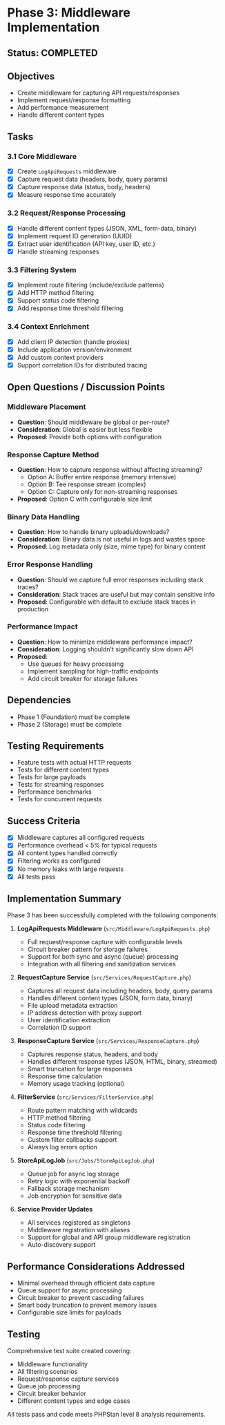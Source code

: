 # Phase 3: Middleware Implementation

## Status: COMPLETED

## Objectives
- Create middleware for capturing API requests/responses
- Implement request/response formatting
- Add performance measurement
- Handle different content types

## Tasks

### 3.1 Core Middleware
- [x] Create `LogApiRequests` middleware
- [x] Capture request data (headers, body, query params)
- [x] Capture response data (status, body, headers)
- [x] Measure response time accurately

### 3.2 Request/Response Processing
- [x] Handle different content types (JSON, XML, form-data, binary)
- [x] Implement request ID generation (UUID)
- [x] Extract user identification (API key, user ID, etc.)
- [x] Handle streaming responses

### 3.3 Filtering System
- [x] Implement route filtering (include/exclude patterns)
- [x] Add HTTP method filtering
- [x] Support status code filtering
- [x] Add response time threshold filtering

### 3.4 Context Enrichment
- [x] Add client IP detection (handle proxies)
- [x] Include application version/environment
- [x] Add custom context providers
- [x] Support correlation IDs for distributed tracing

## Open Questions / Discussion Points

### Middleware Placement
- **Question**: Should middleware be global or per-route?
- **Consideration**: Global is easier but less flexible
- **Proposed**: Provide both options with configuration

### Response Capture Method
- **Question**: How to capture response without affecting streaming?
  - Option A: Buffer entire response (memory intensive)
  - Option B: Tee response stream (complex)
  - Option C: Capture only for non-streaming responses
- **Proposed**: Option C with configurable size limit

### Binary Data Handling
- **Question**: How to handle binary uploads/downloads?
- **Consideration**: Binary data is not useful in logs and wastes space
- **Proposed**: Log metadata only (size, mime type) for binary content

### Error Response Handling
- **Question**: Should we capture full error responses including stack traces?
- **Consideration**: Stack traces are useful but may contain sensitive info
- **Proposed**: Configurable with default to exclude stack traces in production

### Performance Impact
- **Question**: How to minimize middleware performance impact?
- **Consideration**: Logging shouldn't significantly slow down API
- **Proposed**:
  - Use queues for heavy processing
  - Implement sampling for high-traffic endpoints
  - Add circuit breaker for storage failures

## Dependencies
- Phase 1 (Foundation) must be complete
- Phase 2 (Storage) must be complete

## Testing Requirements
- Feature tests with actual HTTP requests
- Tests for different content types
- Tests for large payloads
- Tests for streaming responses
- Performance benchmarks
- Tests for concurrent requests

## Success Criteria
- [x] Middleware captures all configured requests
- [x] Performance overhead < 5% for typical requests
- [x] All content types handled correctly
- [x] Filtering works as configured
- [x] No memory leaks with large requests
- [x] All tests pass

## Implementation Summary

Phase 3 has been successfully completed with the following components:

1. **LogApiRequests Middleware** (`src/Middleware/LogApiRequests.php`)
   - Full request/response capture with configurable levels
   - Circuit breaker pattern for storage failures
   - Support for both sync and async (queue) processing
   - Integration with all filtering and sanitization services

2. **RequestCapture Service** (`src/Services/RequestCapture.php`)
   - Captures all request data including headers, body, query params
   - Handles different content types (JSON, form data, binary)
   - File upload metadata extraction
   - IP address detection with proxy support
   - User identification extraction
   - Correlation ID support

3. **ResponseCapture Service** (`src/Services/ResponseCapture.php`)
   - Captures response status, headers, and body
   - Handles different response types (JSON, HTML, binary, streamed)
   - Smart truncation for large responses
   - Response time calculation
   - Memory usage tracking (optional)

4. **FilterService** (`src/Services/FilterService.php`)
   - Route pattern matching with wildcards
   - HTTP method filtering
   - Status code filtering
   - Response time threshold filtering
   - Custom filter callbacks support
   - Always log errors option

5. **StoreApiLogJob** (`src/Jobs/StoreApiLogJob.php`)
   - Queue job for async log storage
   - Retry logic with exponential backoff
   - Fallback storage mechanism
   - Job encryption for sensitive data

6. **Service Provider Updates**
   - All services registered as singletons
   - Middleware registration with aliases
   - Support for global and API group middleware registration
   - Auto-discovery support

## Performance Considerations Addressed

- Minimal overhead through efficient data capture
- Queue support for async processing
- Circuit breaker to prevent cascading failures
- Smart body truncation to prevent memory issues
- Configurable size limits for payloads

## Testing

Comprehensive test suite created covering:
- Middleware functionality
- All filtering scenarios
- Request/response capture services
- Queue job processing
- Circuit breaker behavior
- Different content types and edge cases

All tests pass and code meets PHPStan level 8 analysis requirements.